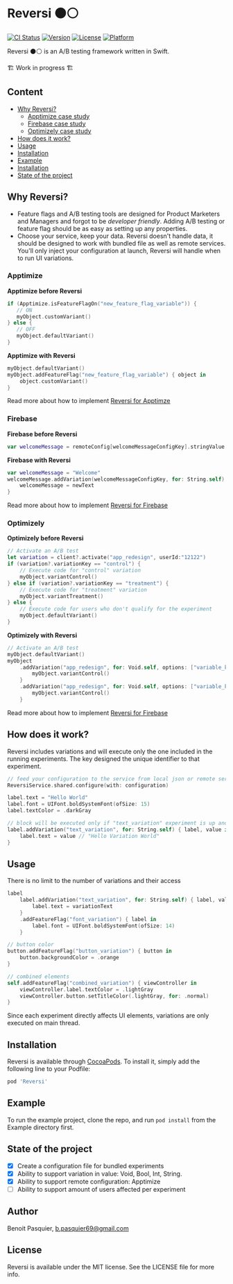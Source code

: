 # Reversi ⚫️⚪️

[![CI Status](https://img.shields.io/travis/popei69/Reversi.svg?style=flat)](https://travis-ci.org/popei69/Reversi)
[![Version](https://img.shields.io/cocoapods/v/Reversi.svg?style=flat)](https://cocoapods.org/pods/Reversi)
[![License](https://img.shields.io/cocoapods/l/Reversi.svg?style=flat)](https://cocoapods.org/pods/Reversi)
[![Platform](https://img.shields.io/cocoapods/p/Reversi.svg?style=flat)](https://cocoapods.org/pods/Reversi)

Reversi ⚫️⚪️ is an A/B testing framework written in Swift.

🏗 Work in progress 🏗

## Content

 - [Why Reversi?](#why-reversi)
    - [Apptimize case study](#apptimize)
    - [Firebase case study](#firebase)
    - [Optimizely case study](#optimizely)
 - [How does it work?](#how-does-it-work)
 - [Usage](#usage)
 - [Installation](#installation)
 - [Example](#example)
 - [Installation](#installation)
 - [State of the project](#state-of-the-project)


## Why Reversi?

* Feature flags and A/B testing tools are designed for Product Marketers and Managers and forgot to be _developer friendly_. Adding A/B testing or feature flag should be as easy as setting up any properties.
* Choose your service, keep your data. Reversi doesn't handle data, it should be designed to work with bundled file as well as remote services. You'll only inject your configuration at launch, Reversi will handle when to run UI variations.

### Apptimize
__Apptimize before Reversi__
```swift
if (Apptimize.isFeatureFlagOn("new_feature_flag_variable")) {
   // ON
   myObject.customVariant()
} else {
   // OFF
   myObject.defaultVariant()
}
```

__Apptimize with Reversi__

```swift
myObject.defaultVariant()
myObject.addFeatureFlag("new_feature_flag_variable") { object in
    object.customVariant()
}
```

Read more about how to implement [Reversi for Apptimze](/Docs/Apptimize.md)

### Firebase
__Firebase before Reversi__
```swift
var welcomeMessage = remoteConfig[welcomeMessageConfigKey].stringValue
```

__Firebase with Reversi__

```swift
var welcomeMessage = "Welcome"
welcomeMessage.addVariation(welcomeMessageConfigKey, for: String.self) { welcomeMessage, newText in
    welcomeMessage = newText
}
```

Read more about how to implement [Reversi for Firebase](/Docs/Firebase.md)

### Optimizely
__Optimizely before Reversi__
```swift
// Activate an A/B test
let variation = client?.activate("app_redesign", userId:"12122")
if (variation?.variationKey == "control") {
    // Execute code for "control" variation
    myObject.variantControl()
} else if (variation?.variationKey == "treatment") {
    // Execute code for "treatment" variation
    myObject.variantTreatment()
} else {
    // Execute code for users who don't qualify for the experiment
    myObject.defaultVariant()
}
```

__Optimizely with Reversi__

```swift
// Activate an A/B test
myObject.defaultVariant()
myObject
    .addVariation("app_redesign", for: Void.self, options: ["variable_key": "control"]) { myObject, _ in
        myObject.variantControl()
    }
    .addVariation("app_redesign", for: Void.self, options: ["variable_key": "treatment"]) { myObject, _ in
        myObject.variantControl()
    }
```

Read more about how to implement [Reversi for Firebase](/Docs/Optimizely.md)

## How does it work?

Reversi includes variations and will execute only the one included in the running experiments.
The key designed the unique identifier to that experiment.

```swift
// feed your configuration to the service from local json or remote service
ReversiService.shared.configure(with: configuration)

label.text = "Hello World"
label.font = UIFont.boldSystemFont(ofSize: 15)
label.textColor = .darkGray

// block will be executed only if "text_variation" experiment is up and running
label.addVariation("text_variation", for: String.self) { label, value in
    label.text = value // "Hello Variation World"
}
```

## Usage

There is no limit to the number of variations and their access

```swift
label
    label.addVariation("text_variation", for: String.self) { label, value in
        label.text = variationText
    }
    .addFeatureFlag("font_variation") { label in
        label.font = UIFont.boldSystemFont(ofSize: 14)
    }

// button color
button.addFeatureFlag("button_variation") { button in
    button.backgroundColor = .orange
}

// combined elements
self.addFeatureFlag("combined_variation") { viewController in
    viewController.label.textColor = .lightGray
    viewController.button.setTitleColor(.lightGray, for: .normal)
}
```

Since each experiment directly affects UI elements, variations are only executed on main thread.

## Installation

Reversi is available through [CocoaPods](https://cocoapods.org). To install
it, simply add the following line to your Podfile:

```ruby
pod 'Reversi'
```

## Example

To run the example project, clone the repo, and run `pod install` from the Example directory first.

## State of the project

- [x] Create a configuration file for bundled experiments
- [x] Ability to support variation in value: Void, Bool, Int, String.
- [x] Ability to support remote configuration: Apptimize
- [ ] Ability to support amount of users affected per experiment

## Author

Benoit Pasquier, b.pasquier69@gmail.com

## License

Reversi is available under the MIT license. See the LICENSE file for more info.
